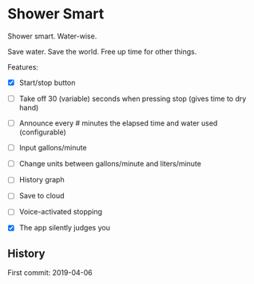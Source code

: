 # Shower Smart

Shower smart. Water-wise.

Save water. Save the world. Free up time for other things.

Features:
- [x] Start/stop button
- [ ] Take off 30 (variable) seconds when pressing stop (gives time to dry hand)
- [ ] Announce every # minutes the elapsed time and water used (configurable)
- [ ] Input gallons/minute
- [ ] Change units between gallons/minute and liters/minute
- [ ] History graph
- [ ] Save to cloud
- [ ] Voice-activated stopping
- [x] The app silently judges you


## History
First commit: 2019-04-06
